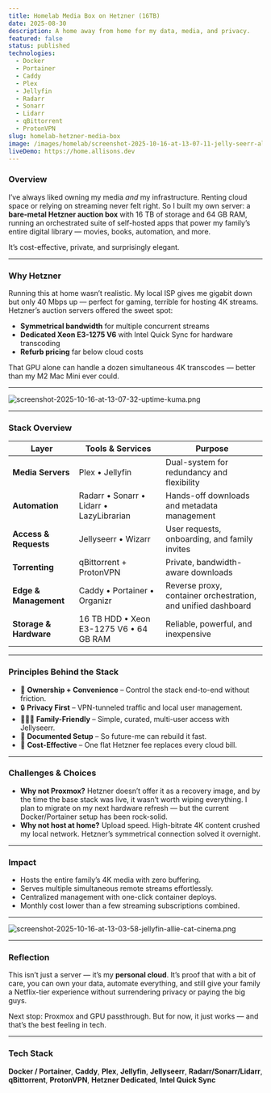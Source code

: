 ```yaml
---
title: Homelab Media Box on Hetzner (16TB)
date: 2025-08-30
description: A home away from home for my data, media, and privacy.
featured: false
status: published
technologies:
  - Docker
  - Portainer
  - Caddy
  - Plex
  - Jellyfin
  - Radarr
  - Sonarr
  - Lidarr
  - qBittorrent
  - ProtonVPN
slug: homelab-hetzner-media-box
image: /images/homelab/screenshot-2025-10-16-at-13-07-11-jelly-seerr-allie-cat-cinema.png
liveDemo: https://home.allisons.dev
---
```


### Overview

I’ve always liked owning my media *and* my infrastructure. Renting cloud space or relying on streaming never felt right.
So I built my own server: a **bare-metal Hetzner auction box** with 16 TB of storage and 64 GB RAM, running an orchestrated suite of self-hosted apps that power my family’s entire digital library — movies, books, automation, and more.

It’s cost-effective, private, and surprisingly elegant.

---

### Why Hetzner

Running this at home wasn’t realistic. My local ISP gives me gigabit down but only 40 Mbps up — perfect for gaming, terrible for hosting 4K streams.
Hetzner’s auction servers offered the sweet spot:

- **Symmetrical bandwidth** for multiple concurrent streams
- **Dedicated Xeon E3-1275 V6** with Intel Quick Sync for hardware transcoding
- **Refurb pricing** far below cloud costs

That GPU alone can handle a dozen simultaneous 4K transcodes — better than my M2 Mac Mini ever could.

---

![screenshot-2025-10-16-at-13-07-32-uptime-kuma.png](/images/homelab/screenshot-2025-10-16-at-13-07-32-uptime-kuma.png)

---

### Stack Overview

| Layer                  | Tools & Services                         | Purpose                                                       |
| ---------------------- | ---------------------------------------- | ------------------------------------------------------------- |
| **Media Servers**      | Plex • Jellyfin                          | Dual-system for redundancy and flexibility                    |
| **Automation**         | Radarr • Sonarr • Lidarr • LazyLibrarian | Hands-off downloads and metadata management                   |
| **Access & Requests**  | Jellyseerr • Wizarr                      | User requests, onboarding, and family invites                 |
| **Torrenting**         | qBittorrent + ProtonVPN                  | Private, bandwidth-aware downloads                            |
| **Edge & Management**  | Caddy • Portainer • Organizr             | Reverse proxy, container orchestration, and unified dashboard |
| **Storage & Hardware** | 16 TB HDD • Xeon E3-1275 V6 • 64 GB RAM  | Reliable, powerful, and inexpensive                           |

---

### Principles Behind the Stack

- 🧩 **Ownership + Convenience** – Control the stack end-to-end without friction.
- 🔒 **Privacy First** – VPN-tunneled traffic and local user management.
- 👨‍👩‍👧 **Family-Friendly** – Simple, curated, multi-user access with Jellyseerr.
- 🧠 **Documented Setup** – So future-me can rebuild it fast.
- 💸 **Cost-Effective** – One flat Hetzner fee replaces every cloud bill.

---

### Challenges & Choices

- **Why not Proxmox?**
  Hetzner doesn’t offer it as a recovery image, and by the time the base stack was live, it wasn’t worth wiping everything. I plan to migrate on my next hardware refresh — but the current Docker/Portainer setup has been rock-solid.
- **Why not host at home?**
  Upload speed. High-bitrate 4K content crushed my local network. Hetzner’s symmetrical connection solved it overnight.

---

### Impact

- Hosts the entire family’s 4K media with zero buffering.
- Serves multiple simultaneous remote streams effortlessly.
- Centralized management with one-click container deploys.
- Monthly cost lower than a few streaming subscriptions combined.

---

![screenshot-2025-10-16-at-13-03-58-jellyfin-allie-cat-cinema.png](/images/homelab/screenshot-2025-10-16-at-13-03-58-jellyfin-allie-cat-cinema.png)

---

### Reflection

This isn’t just a server — it’s my **personal cloud**.
It’s proof that with a bit of care, you can own your data, automate everything, and still give your family a Netflix-tier experience without surrendering privacy or paying the big guys.

Next stop: Proxmox and GPU passthrough. But for now, it just works — and that’s the best feeling in tech.

---

### Tech Stack

**Docker / Portainer**, **Caddy**, **Plex**, **Jellyfin**, **Jellyseerr**, **Radarr/Sonarr/Lidarr**, **qBittorrent**, **ProtonVPN**, **Hetzner Dedicated**, **Intel Quick Sync**
